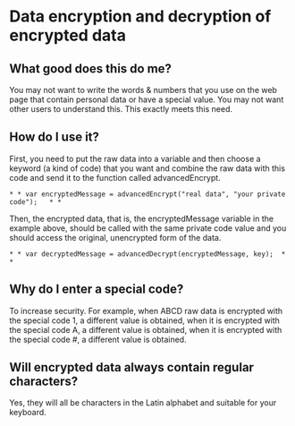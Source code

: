 # Data encryption and decryption of encrypted data

## What good does this do me?

You may not want to write the words & numbers that you use on the web page that contain personal data or have a special value. You may not want other users to understand this. This exactly meets this need.

## How do I use it?

First, you need to put the raw data into a variable and then choose a keyword (a kind of code) that you want and combine the raw data with this code and send it to the function called advancedEncrypt.

	* * var encryptedMessage = advancedEncrypt("real data", "your private code"); 	* *

Then, the encrypted data, that is, the encryptedMessage variable in the example above, should be called with the same private code value and you should access the original, unencrypted form of the data.

	* * var decryptedMessage = advancedDecrypt(encryptedMessage, key); 	* *

## Why do I enter a special code?

To increase security. For example, when ABCD raw data is encrypted with the special code 1, a different value is obtained, when it is encrypted with the special code A, a different value is obtained, when it is encrypted with the special code #, a different value is obtained.

## Will encrypted data always contain regular characters?

Yes, they will all be characters in the Latin alphabet and suitable for your keyboard.
